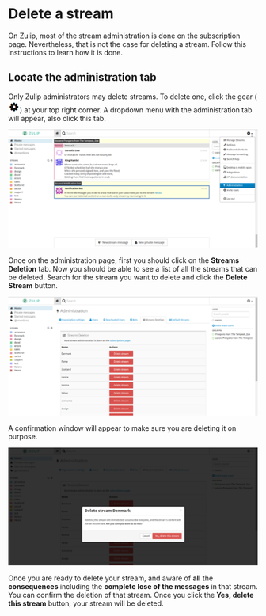# Delete a stream
On Zulip, most of the stream administration is done on the subscription page.
Nevertheless, that is not the case for deleting a stream.
Follow this instructions to learn how it is done.

## Locate the administration tab
Only Zulip administrators may delete streams.
To delete one, click the gear (![cog](/static/images/help/cog.png))
at your top right corner. A dropdown menu with the administration tab will
appear, also click this tab.

![Streams Cog](/static/images/help/administration.png)

Once on the administration page, first you should click on the
**Streams Deletion** tab. Now you should be able to see a list of all the
streams that can be deleted. Search for the stream you want to delete and
click the **Delete Stream** button.

![Streams Deletion](/static/images/help/stream-deletion.png)


A confirmation window will appear to make sure you are deleting it
on purpose.

![Streams Deletion Confirmation](/static/images/help/stream-confirm-deletion.png)

Once you are ready to delete your stream, and aware of **all** the
**consequences** including the **complete lose of the messages** in that
stream. You can confirm the deletion of that stream. Once you click the
**Yes, delete this stream** button, your stream will be deleted.
